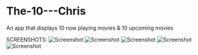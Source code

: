# The-10---Chris
An app that displays 10 now playing movies &amp; 10 upcoming movies

SCREENSHOTS:
![Screenshot](https://user-images.githubusercontent.com/8717712/52974621-0769a680-3377-11e9-8a07-f10f887e3a55.png)
![Screenshot](https://user-images.githubusercontent.com/8717712/52974620-0769a680-3377-11e9-9f07-0a94b8ffdc82.png)
![Screenshot](https://user-images.githubusercontent.com/8717712/52974618-0769a680-3377-11e9-8e9b-85924df68f1c.png)
![Screenshot](https://user-images.githubusercontent.com/8717712/52974617-06d11000-3377-11e9-8426-5ebef9f1ed00.png)
![Screenshot](https://user-images.githubusercontent.com/8717712/52974616-06d11000-3377-11e9-859b-ff8496d12934.png)
